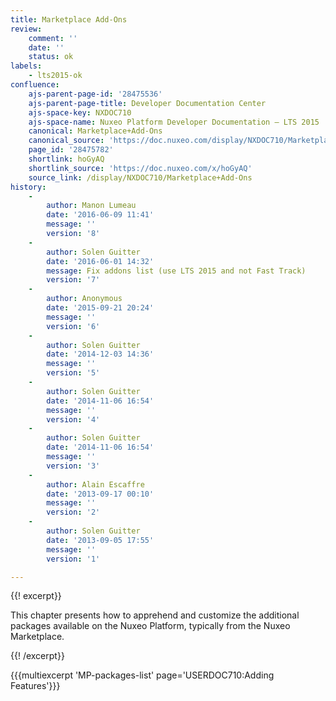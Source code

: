 ```yaml
---
title: Marketplace Add-Ons
review:
    comment: ''
    date: ''
    status: ok
labels:
    - lts2015-ok
confluence:
    ajs-parent-page-id: '28475536'
    ajs-parent-page-title: Developer Documentation Center
    ajs-space-key: NXDOC710
    ajs-space-name: Nuxeo Platform Developer Documentation — LTS 2015
    canonical: Marketplace+Add-Ons
    canonical_source: 'https://doc.nuxeo.com/display/NXDOC710/Marketplace+Add-Ons'
    page_id: '28475782'
    shortlink: hoGyAQ
    shortlink_source: 'https://doc.nuxeo.com/x/hoGyAQ'
    source_link: /display/NXDOC710/Marketplace+Add-Ons
history:
    - 
        author: Manon Lumeau
        date: '2016-06-09 11:41'
        message: ''
        version: '8'
    - 
        author: Solen Guitter
        date: '2016-06-01 14:32'
        message: Fix addons list (use LTS 2015 and not Fast Track)
        version: '7'
    - 
        author: Anonymous
        date: '2015-09-21 20:24'
        message: ''
        version: '6'
    - 
        author: Solen Guitter
        date: '2014-12-03 14:36'
        message: ''
        version: '5'
    - 
        author: Solen Guitter
        date: '2014-11-06 16:54'
        message: ''
        version: '4'
    - 
        author: Solen Guitter
        date: '2014-11-06 16:54'
        message: ''
        version: '3'
    - 
        author: Alain Escaffre
        date: '2013-09-17 00:10'
        message: ''
        version: '2'
    - 
        author: Solen Guitter
        date: '2013-09-05 17:55'
        message: ''
        version: '1'

---
```

{{! excerpt}}

This chapter presents how to apprehend and customize the additional packages available on the Nuxeo Platform, typically from the Nuxeo Marketplace.

{{! /excerpt}}

{{{multiexcerpt 'MP-packages-list' page='USERDOC710:Adding Features'}}}